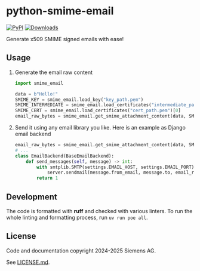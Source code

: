 # python-smime-email

<a href="https://pypi.org/project/smime-email/"><img alt="PyPI" src="https://img.shields.io/pypi/v/smime-email"></a>
<a href="https://pepy.tech/project/smime-email"><img alt="Downloads" src="https://pepy.tech/badge/smime-email"></a>

Generate x509 SMIME signed emails with ease!

## Usage

1. Generate the email raw content

    ```python
    import smime_email

    data = b"Hello!"
    SMIME_KEY = smime_email.load_key("key_path.pem")
    SMIME_INTERMEDIATE = smime_email.load_certificates("intermediate_path.pem")
    SMIME_CERT = smime_email.load_certificates("cert_path.pem")[0]
    email_raw_bytes = smime_email.get_smime_attachment_content(data, SMIME_KEY, SMIME_INTERMEDIATE, SMIME_CERT)
    ```

1. Send it using any email library you like. Here is an example as Django email backend

    ```python
    email_raw_bytes = smime_email.get_smime_attachment_content(data, SMIME_KEY, SMIME_INTERMEDIATE, SMIME_CERT)
    # ...
    class EmailBackend(BaseEmailBackend):
        def send_messages(self, message) -> int:
            with smtplib.SMTP(settings.EMAIL_HOST, settings.EMAIL_PORT) as server:
                server.sendmail(message.from_email, message.to, email_raw_bytes)
            return 1
    ```

## Development

The code is formatted with **ruff** and checked with various linters.
To run the whole linting and formatting process, run `uv run poe all`.

## License

Code and documentation copyright 2024-2025 Siemens AG.

See [LICENSE.md](LICENSE.md).
